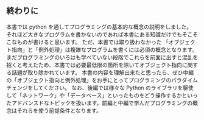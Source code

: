 ## 終わりに

本書では python を通してプログラミングの基本的な概念の説明をしました。
それほど大きなプログラムを書かないのであれば本書にある知識だけでもそこそこなものが書けると思います。
ただ、本書では取り扱わなかった 「オブジェクト指向」と「例外処理」は複雑なプログラムを書くには必須の概念となります。
まだプログラミングのいろはも学べていない段階でこれらを前面に出すと混乱を招くと考えたため、本書では必要最低限の箇所を除いてオブジェクト指向に関する話題が取り除かれています。
本書の内容を理解出来たと思ったら、ぜひ中編の「オブジェクト指向と例外処理」をお手にとってプログラミングのパラダイムチェンジをしてください。
なお、後編では様々な Python のライブラリを駆使して「ネットワーク」や「データベース」といったものをどう操作するかといったアドバンスドなトピックを扱います。前編と中編で学んだプログラミングの概念はそれらを使う前提条件となります。
